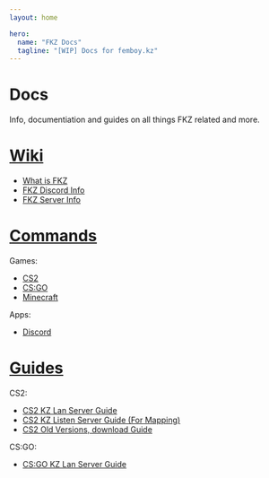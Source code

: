 ```yaml
---
layout: home

hero:
  name: "FKZ Docs"
  tagline: "[WIP] Docs for femboy.kz"
---
```


# Docs

Info, documentiation and guides on all things FKZ related and more.


# [Wiki](/wiki)

- [What is FKZ](/wiki/fkz)
- [FKZ Discord Info](/wiki/discord)
- [FKZ Server Info](/wiki/servers)


# [Commands](/commands)

Games:
- [CS2](/commands/cs2)
- [CS:GO](/commands/csgo)
- [Minecraft](/commands/minecraft)

Apps:
- [Discord](/commands/discord)


# [Guides](/guides)

CS2:
- [CS2 KZ Lan Server Guide](/guides/cs2kz-lan)
- [CS2 KZ Listen Server Guide (For Mapping)](/guides/cs2kz-listen)
- [CS2 Old Versions, download Guide](/guides/cs2-versions)

CS:GO:
- [CS:GO KZ Lan Server Guide](/guides/csgokz-lan)
